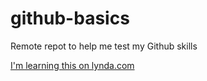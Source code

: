 # github-basics
Remote repot to help me test my Github skills

[I'm learning this on lynda.com](http://www.lynda.com)
